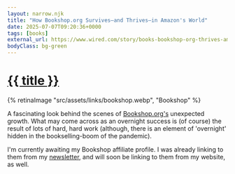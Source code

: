 ```yaml
---
layout: narrow.njk
title: "How Bookshop.org Survives—and Thrives—in Amazon's World"
date: 2025-07-07T09:20:36+0000
tags: [books]
external_url: https://www.wired.com/story/books-bookshop-org-thrives-amazon-world/?ref=daniel.pizza
bodyClass: bg-green
---
```

<h1><a href="{{ external_url }}">{{ title }}</a></h1>

{% retinaImage "src/assets/links/bookshop.webp", "Bookshop" %}

A fascinating look behind the scenes of [Bookshop.org's](https://bookshop.org/?ref=daniel.pizza) unexpected growth. What may come across as an overnight success is (of course) the result of lots of hard, hard work (although, there is an element of 'overnight' hidden in the bookselling-boom of the pandemic).

I'm currently awaiting my Bookshop affiliate profile. I was already linking to them from my [newsletter](http://trema.website?ref=daniel.pizza), and will soon be linking to them from my website, as well. 
